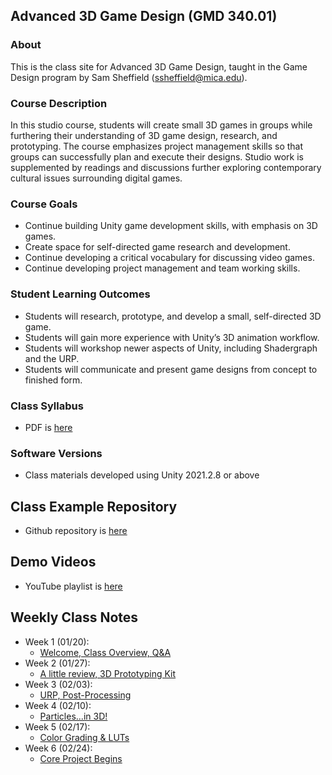 



## Advanced 3D Game Design (GMD 340.01)

### About
This is the class site for Advanced 3D Game Design, taught in the Game Design program by Sam Sheffield (ssheffield@mica.edu).

### Course Description
In this studio course, students will create small 3D games in groups while furthering their understanding of 3D game design, research, and prototyping. The course emphasizes project management skills so that groups can successfully plan and execute their designs. Studio work is supplemented by readings and discussions further exploring contemporary cultural issues surrounding digital games.

### Course Goals
- Continue building Unity game development skills, with emphasis on 3D games. 
- Create space for self-directed game research and development.
- Continue developing a critical vocabulary for discussing video games.
- Continue developing project management and team working skills.


### Student Learning Outcomes
- Students will research, prototype, and develop a small, self-directed 3D game.
- Students will gain more experience with Unity’s 3D animation workflow.
- Students will workshop newer aspects of Unity, including Shadergraph and the URP.
- Students will communicate and present game designs from concept to finished form.


### Class Syllabus
- PDF is [here](https://docs.google.com/document/d/1GzVHUir5baQDx8stSL9Bwu8Mzk44TLhORRmWUNcheBk/edit?usp=sharing)

### Software Versions
- Class materials developed using Unity 2021.2.8 or above

## Class Example Repository
- Github repository is [here]()

## Demo Videos
- YouTube playlist is [here](https://youtube.com/playlist?list=PL42xm44H83rK_OUlOTopt_oYKbOKSyKkY)

## Weekly Class Notes
- Week 1 (01/20):
  - [Welcome, Class Overview, Q&A](week1.md)
- Week 2 (01/27):
  - [A little review, 3D Prototyping Kit](week2.md)
- Week 3 (02/03):
  - [URP, Post-Processing](week3.md)
- Week 4 (02/10):
  - [Particles...in 3D!](week4.md)
- Week 5 (02/17):
  - [Color Grading & LUTs](week5.md)
- Week 6 (02/24):
  - [Core Project Begins](week6.md)